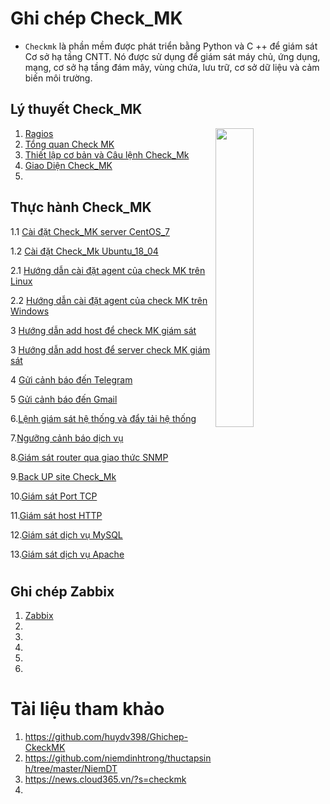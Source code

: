 # <h1>**Ghi chép Check_MK**</h1>

- `Checkmk` là phần mềm được phát triển bằng Python và C ++ để giám sát Cơ sở hạ tầng CNTT. Nó được sử dụng để giám sát máy chủ, ứng dụng, mạng, cơ sở hạ tầng đám mây, vùng chứa, lưu trữ, cơ sở dữ liệu và cảm biến môi trường.

<h2>Lý thuyết Check_MK</h2>

<img src= https://i.imgur.com/8UzUbok.png align=right width=35%>

1. [Ragios](Check_MK/docs/Ragios.md)
2. [Tổng quan Check MK](Check_MK/docs/CheckMK.md)
3. [Thiết lập cơ bản và Câu lệnh Check_Mk](Check_MK/docs/Thiet_lap_Check_MK_Và_Cau_lenh_OMD.md)
4. [Giao Diện Check_MK](Check_MK/docs/Giao_dien_check_MK.md)
5. 



<h2>Thực hành Check_MK</h2>

1.1 [Cài đặt Check_MK server CentOS_7](Check_MK/docs/Set_up_check_MK_C7.md)

1.2 [Cài đặt Check_Mk Ubuntu_18_04](Check_MK/docs/Set_UP_check_Mk_U18.md)

2.1 [Hướng dẫn cài đặt agent của check MK trên Linux](Check_MK/docs/Set_up_agent_checkmk_Linux.md)
 
2.2 [Hướng dẫn cài đặt agent của check MK trên Windows](Check_MK/docs/Set_up_agent_checkmk_Windows.md)

3 [Hướng dẫn add host để check MK giám sát](docs/add_host_CheckMk.md)

3 [Hướng dẫn add host để server check MK giám sát ](Check_MK/docs/add_host_CheckMk_C7.md)

4 [Gửi cảnh báo đến Telegram](/Check_MK/docs/Send_telegram.md)

5 [Gửi cảnh báo đến Gmail](Check_MK/docs/send_gmail.md)

6.[Lệnh giám sát hệ thống và đẩy tải hệ thống](/Check_MK/docs/command_monitor_system_thong_bao_day.md)

7.[Ngưỡng cảnh báo dịch vụ](Check_MK/docs/nguong_canh_bao_dich_vu.md)

8.[Giám sát router qua giao thức SNMP](Check_MK/docs/Giam_sat_Router_(mikortik)_SNMP.md)


9.[Back UP site Check_Mk](Check_MK/docs/Back_UP_site_check_MK.md)

10.[Giám sát Port TCP](Check_MK/docs/Giám_sát_Port_TCP.md)

11.[Giám sát host HTTP](Check_MK/docs/Giam_sat_host_HTTP.md)

12.[Giám sát dịch vụ MySQL](Check_MK/docs/Giám_sát_dịch_vụ_MySQL.md)

13.[Giám sát dịch vụ Apache](Check_MK/docs/Giám_sát_dịch_vụ_Apache.md)



# <h2>**Ghi chép Zabbix**</h2>

1.  [Zabbix](Zabbix/docs/Zabbix.md)
2.  
3. 
4.
5. 
6. 

# Tài liệu tham khảo 

   1. https://github.com/huydv398/Ghichep-CkeckMK
   2. https://github.com/niemdinhtrong/thuctapsinh/tree/master/NiemDT
   3. https://news.cloud365.vn/?s=checkmk
   4. 